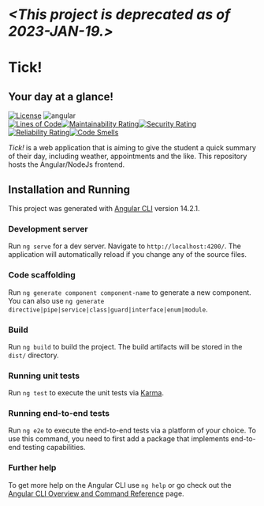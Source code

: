 <i><h1><This project is deprecated as of 2023-JAN-19.></h1></i>

# Tick! 
## Your day at a glance!
[![License](https://img.shields.io/badge/license-MIT-brightgreen?style=for-the-badge&color=011910)](LICENSE) ![angular](https://img.shields.io/badge/-Angular-red?logo=Angular&logoColor=white&style=for-the-badge&color=cc0000)<br />[![Lines of Code](https://sonarcloud.io/api/project_badges/measure?project=tick-github_tick-frontend&metric=ncloc)](https://sonarcloud.io/summary/new_code?id=tick-github_tick-frontend)[![Maintainability Rating](https://sonarcloud.io/api/project_badges/measure?project=tick-github_tick-frontend&metric=sqale_rating)](https://sonarcloud.io/summary/new_code?id=tick-github_tick-frontend)[![Security Rating](https://sonarcloud.io/api/project_badges/measure?project=tick-github_tick-frontend&metric=security_rating)](https://sonarcloud.io/summary/new_code?id=tick-github_tick-frontend)[![Reliability Rating](https://sonarcloud.io/api/project_badges/measure?project=tick-github_tick-frontend&metric=reliability_rating)](https://sonarcloud.io/summary/new_code?id=tick-github_tick-frontend)[![Code Smells](https://sonarcloud.io/api/project_badges/measure?project=tick-github_tick-frontend&metric=code_smells)](https://sonarcloud.io/summary/new_code?id=tick-github_tick-frontend)

*Tick!* is a web application that is aiming to give the student a quick summary of their day, including weather, appointments and the like. This repository hosts the Angular/NodeJs frontend.

## Installation and Running
This project was generated with [Angular CLI](https://github.com/angular/angular-cli) version 14.2.1.

### Development server

Run `ng serve` for a dev server. Navigate to `http://localhost:4200/`. The application will automatically reload if you change any of the source files.

### Code scaffolding

Run `ng generate component component-name` to generate a new component. You can also use `ng generate directive|pipe|service|class|guard|interface|enum|module`.

### Build

Run `ng build` to build the project. The build artifacts will be stored in the `dist/` directory.

### Running unit tests

Run `ng test` to execute the unit tests via [Karma](https://karma-runner.github.io).

### Running end-to-end tests

Run `ng e2e` to execute the end-to-end tests via a platform of your choice. To use this command, you need to first add a package that implements end-to-end testing capabilities.

### Further help

To get more help on the Angular CLI use `ng help` or go check out the [Angular CLI Overview and Command Reference](https://angular.io/cli) page.
